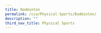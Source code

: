 ```yaml
---
title: Badminton
permalink: /cca/Physical-Sports/Badminton/
description: ""
third_nav_title: Physical Sports
---
```

